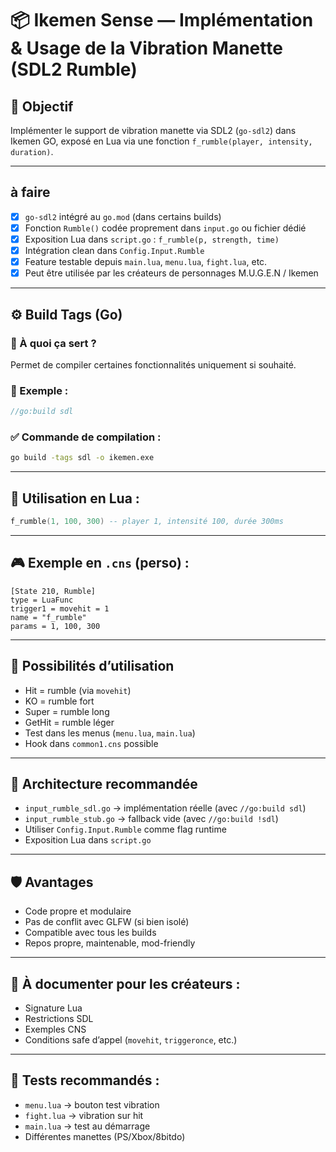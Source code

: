 
# 📦 Ikemen Sense — Implémentation & Usage de la Vibration Manette (SDL2 Rumble)

## 🔧 Objectif
Implémenter le support de vibration manette via SDL2 (`go-sdl2`) dans Ikemen GO, exposé en Lua via une fonction `f_rumble(player, intensity, duration)`.

---

## à faire
- [x] `go-sdl2` intégré au `go.mod` (dans certains builds)
- [x] Fonction `Rumble()` codée proprement dans `input.go` ou fichier dédié
- [x] Exposition Lua dans `script.go` : `f_rumble(p, strength, time)`
- [x] Intégration clean dans `Config.Input.Rumble`
- [x] Feature testable depuis `main.lua`, `menu.lua`, `fight.lua`, etc.
- [x] Peut être utilisée par les créateurs de personnages M.U.G.E.N / Ikemen

---

## ⚙️ Build Tags (Go)
### 🎯 À quoi ça sert ?
Permet de compiler certaines fonctionnalités uniquement si souhaité.

### 🧱 Exemple :
```go
//go:build sdl
```

### ✅ Commande de compilation :
```bash
go build -tags sdl -o ikemen.exe
```

---

## 🧠 Utilisation en Lua :
```lua
f_rumble(1, 100, 300) -- player 1, intensité 100, durée 300ms
```

---

## 🎮 Exemple en `.cns` (perso) :
```cns
[State 210, Rumble]
type = LuaFunc
trigger1 = movehit = 1
name = "f_rumble"
params = 1, 100, 300
```

---

## 🧩 Possibilités d’utilisation
- Hit = rumble (via `movehit`)
- KO = rumble fort
- Super = rumble long
- GetHit = rumble léger
- Test dans les menus (`menu.lua`, `main.lua`)
- Hook dans `common1.cns` possible

---

## 🧱 Architecture recommandée
- `input_rumble_sdl.go` → implémentation réelle (avec `//go:build sdl`)
- `input_rumble_stub.go` → fallback vide (avec `//go:build !sdl`)
- Utiliser `Config.Input.Rumble` comme flag runtime
- Exposition Lua dans `script.go`

---

## 🛡️ Avantages
- Code propre et modulaire
- Pas de conflit avec GLFW (si bien isolé)
- Compatible avec tous les builds
- Repos propre, maintenable, mod-friendly

---

## 📘 À documenter pour les créateurs :
- Signature Lua
- Restrictions SDL
- Exemples CNS
- Conditions safe d’appel (`movehit`, `triggeronce`, etc.)

---

## 🧪 Tests recommandés :
- `menu.lua` → bouton test vibration
- `fight.lua` → vibration sur hit
- `main.lua` → test au démarrage
- Différentes manettes (PS/Xbox/8bitdo)
